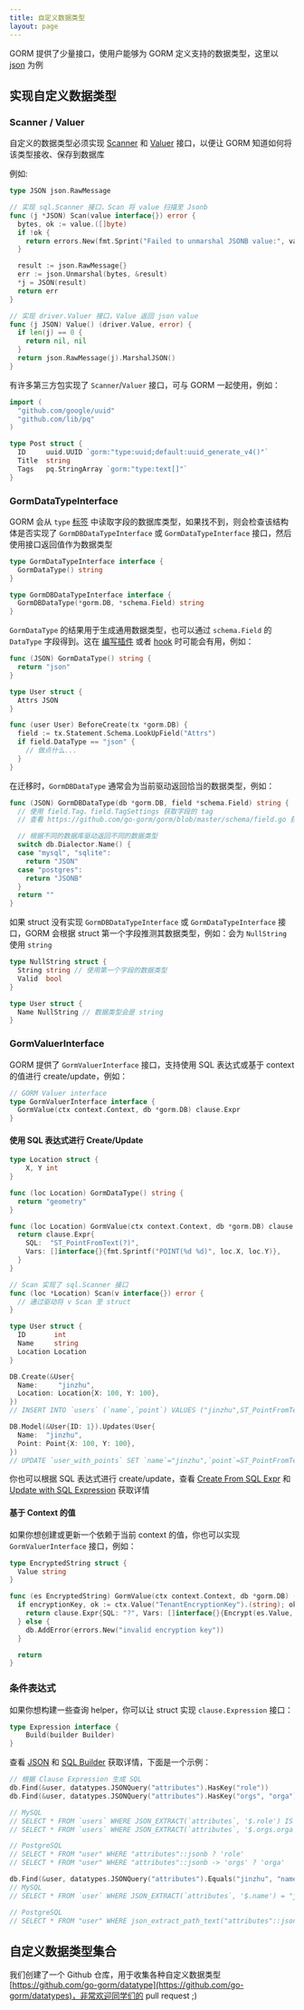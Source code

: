 ```yaml
---
title: 自定义数据类型
layout: page
---
```


GORM 提供了少量接口，使用户能够为 GORM 定义支持的数据类型，这里以 [json](https://github.com/go-gorm/datatypes/blob/master/json.go) 为例

## 实现自定义数据类型

### Scanner / Valuer

自定义的数据类型必须实现 [Scanner](https://pkg.go.dev/database/sql/sql#Scanner) 和 [Valuer](https://pkg.go.dev/database/sql/driver#Valuer) 接口，以便让 GORM 知道如何将该类型接收、保存到数据库

例如:

```go
type JSON json.RawMessage

// 实现 sql.Scanner 接口，Scan 将 value 扫描至 Jsonb
func (j *JSON) Scan(value interface{}) error {
  bytes, ok := value.([]byte)
  if !ok {
    return errors.New(fmt.Sprint("Failed to unmarshal JSONB value:", value))
  }

  result := json.RawMessage{}
  err := json.Unmarshal(bytes, &result)
  *j = JSON(result)
  return err
}

// 实现 driver.Valuer 接口，Value 返回 json value
func (j JSON) Value() (driver.Value, error) {
  if len(j) == 0 {
    return nil, nil
  }
  return json.RawMessage(j).MarshalJSON()
}
```

有许多第三方包实现了 `Scanner`/`Valuer` 接口，可与 GORM 一起使用，例如：

```go
import (
  "github.com/google/uuid"
  "github.com/lib/pq"
)

type Post struct {
  ID     uuid.UUID `gorm:"type:uuid;default:uuid_generate_v4()"`
  Title  string
  Tags   pq.StringArray `gorm:"type:text[]"`
}
```

### GormDataTypeInterface

GORM 会从 `type` [标签](models.html#tags) 中读取字段的数据库类型，如果找不到，则会检查该结构体是否实现了 `GormDBDataTypeInterface` 或 `GormDataTypeInterface` 接口，然后使用接口返回值作为数据类型

```go
type GormDataTypeInterface interface {
  GormDataType() string
}

type GormDBDataTypeInterface interface {
  GormDBDataType(*gorm.DB, *schema.Field) string
}
```

`GormDataType` 的结果用于生成通用数据类型，也可以通过 `schema.Field` 的 `DataType` 字段得到。这在 [编写插件](write_plugins.html) 或者 [hook](hooks.html) 时可能会有用，例如：

```go
func (JSON) GormDataType() string {
  return "json"
}

type User struct {
  Attrs JSON
}

func (user User) BeforeCreate(tx *gorm.DB) {
  field := tx.Statement.Schema.LookUpField("Attrs")
  if field.DataType == "json" {
    // 做点什么...
  }
}
```

在迁移时，`GormDBDataType` 通常会为当前驱动返回恰当的数据类型，例如：

```go
func (JSON) GormDBDataType(db *gorm.DB, field *schema.Field) string {
  // 使用 field.Tag、field.TagSettings 获取字段的 tag
  // 查看 https://github.com/go-gorm/gorm/blob/master/schema/field.go 获取全部的选项

  // 根据不同的数据库驱动返回不同的数据类型
  switch db.Dialector.Name() {
  case "mysql", "sqlite":
    return "JSON"
  case "postgres":
    return "JSONB"
  }
  return ""
}
```

如果 struct 没有实现 `GormDBDataTypeInterface` 或 `GormDataTypeInterface` 接口，GORM 会根据 struct 第一个字段推测其数据类型，例如：会为 `NullString` 使用 `string`

```go
type NullString struct {
  String string // 使用第一个字段的数据类型
  Valid  bool
}

type User struct {
  Name NullString // 数据类型会是 string
}
```

### <span id="gorm_valuer_interface">GormValuerInterface</span>

GORM 提供了 `GormValuerInterface` 接口，支持使用 SQL 表达式或基于 context 的值进行 create/update，例如：

```go
// GORM Valuer interface
type GormValuerInterface interface {
  GormValue(ctx context.Context, db *gorm.DB) clause.Expr
}
```

#### 使用 SQL 表达式进行 Create/Update

```go
type Location struct {
    X, Y int
}

func (loc Location) GormDataType() string {
  return "geometry"
}

func (loc Location) GormValue(ctx context.Context, db *gorm.DB) clause.Expr {
  return clause.Expr{
    SQL:  "ST_PointFromText(?)",
    Vars: []interface{}{fmt.Sprintf("POINT(%d %d)", loc.X, loc.Y)},
  }
}

// Scan 实现了 sql.Scanner 接口
func (loc *Location) Scan(v interface{}) error {
  // 通过驱动将 v Scan 至 struct
}

type User struct {
  ID       int
  Name     string
  Location Location
}

DB.Create(&User{
  Name:     "jinzhu",
  Location: Location{X: 100, Y: 100},
})
// INSERT INTO `users` (`name`,`point`) VALUES ("jinzhu",ST_PointFromText("POINT(100 100)"))

DB.Model(&User{ID: 1}).Updates(User{
  Name:  "jinzhu",
  Point: Point{X: 100, Y: 100},
})
// UPDATE `user_with_points` SET `name`="jinzhu",`point`=ST_PointFromText("POINT(100 100)") WHERE `id` = 1
```

你也可以根据 SQL 表达式进行 create/update，查看 [Create From SQL Expr](create.html#create_from_sql_expr) 和 [Update with SQL Expression](update.html#update_from_sql_expr) 获取详情

#### 基于 Context 的值

如果你想创建或更新一个依赖于当前 context 的值，你也可以实现 `GormValuerInterface` 接口，例如：

```go
type EncryptedString struct {
  Value string
}

func (es EncryptedString) GormValue(ctx context.Context, db *gorm.DB) (expr clause.Expr) {
  if encryptionKey, ok := ctx.Value("TenantEncryptionKey").(string); ok {
    return clause.Expr{SQL: "?", Vars: []interface{}{Encrypt(es.Value, encryptionKey)}}
  } else {
    db.AddError(errors.New("invalid encryption key"))
  }

  return
}
```

### 条件表达式

如果你想构建一些查询 helper，你可以让 struct 实现 `clause.Expression` 接口：

```go
type Expression interface {
    Build(builder Builder)
}
```

查看 [JSON](https://github.com/go-gorm/datatypes/blob/master/json.go) 和 [SQL Builder](sql_builder.html#clauses) 获取详情，下面是一个示例：

```go
// 根据 Clause Expression 生成 SQL
db.Find(&user, datatypes.JSONQuery("attributes").HasKey("role"))
db.Find(&user, datatypes.JSONQuery("attributes").HasKey("orgs", "orga"))

// MySQL
// SELECT * FROM `users` WHERE JSON_EXTRACT(`attributes`, '$.role') IS NOT NULL
// SELECT * FROM `users` WHERE JSON_EXTRACT(`attributes`, '$.orgs.orga') IS NOT NULL

// PostgreSQL
// SELECT * FROM "user" WHERE "attributes"::jsonb ? 'role'
// SELECT * FROM "user" WHERE "attributes"::jsonb -> 'orgs' ? 'orga'

db.Find(&user, datatypes.JSONQuery("attributes").Equals("jinzhu", "name"))
// MySQL
// SELECT * FROM `user` WHERE JSON_EXTRACT(`attributes`, '$.name') = "jinzhu"

// PostgreSQL
// SELECT * FROM "user" WHERE json_extract_path_text("attributes"::json,'name') = 'jinzhu'
```

## 自定义数据类型集合

我们创建了一个 Github 仓库，用于收集各种自定义数据类型[https://github.com/go-gorm/datatype](https://github.com/go-gorm/datatypes)，非常欢迎同学们的 pull request ;)
